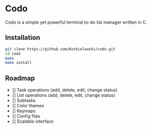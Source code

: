 # Codo
Codo is a simple yet powerful terminal to-do list manager written in C.

## Installation

```bash
git clone https://github.com/Korbielowski/codo.git
cd codo
make
make install
```

## Roadmap

- [] Task operations (add, delete, edit, change status)
- [] List operations (add, delete, edit, change status)
- [] Subtasks
- [] Color themes
- [] Keymaps
- [] Config files
- [] Scalable interface
